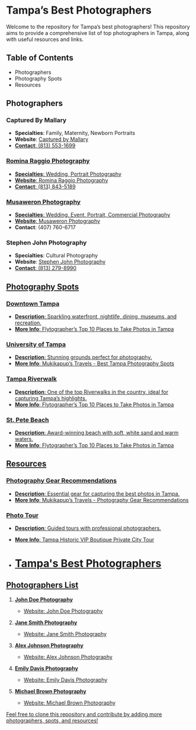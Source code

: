 # Tampa’s Best Photographers

Welcome to the repository for Tampa’s best photographers! This repository aims to provide a comprehensive list of top photographers in Tampa, along with useful resources and links.

## Table of Contents
- Photographers
- Photography Spots
- Resources

## Photographers

### Captured By Mallary
- **Specialties**: Family, Maternity, Newborn Portraits
- **Website**: <a href="https://capturedbymallary.com">Captured by Mallary
- **Contact**: (813) 553-1699

### Romina Raggio Photography
- **Specialties**: Wedding, Portrait Photography
- **Website**: <a href="https://www.rominaraggio.com/">Romina Raggio Photography
- **Contact**: (813) 843-5189

### Musaweron Photography
- **Specialties**: Wedding, Event, Portrait, Commercial Photography
- **Website**: <a href="https://www.musaweron.com">Musaweron Photography</a>
- **Contact**: (407) 760-6717

### Stephen John Photography
- **Specialties**: Cultural Photography
- **Website**: <a href="https://theculturalphotographer.net/">Stephen John Photography
- **Contact**: (813) 279-8990

## Photography Spots

### Downtown Tampa
- **Description**: Sparkling waterfront, nightlife, dining, museums, and recreation.
- **More Info**: Flytographer’s Top 10 Places to Take Photos in Tampa

### University of Tampa
- **Description**: Stunning grounds perfect for photography.
- **More Info**: Mukikapup’s Travels - Best Tampa Photography Spots

### Tampa Riverwalk
- **Description**: One of the top Riverwalks in the country, ideal for capturing Tampa’s highlights.
- **More Info**: Flytographer’s Top 10 Places to Take Photos in Tampa

### St. Pete Beach
- **Description**: Award-winning beach with soft, white sand and warm waters.
- **More Info**: Flytographer’s Top 10 Places to Take Photos in Tampa

## Resources

### Photography Gear Recommendations
- **Description**: Essential gear for capturing the best photos in Tampa.
- **More Info**: Mukikapup’s Travels - Photography Gear Recommendations

### Photo Tour
- **Description**: Guided tours with professional photographers.
- **More Info**: Tampa Historic VIP Boutique Private City Tour

- # Tampa's Best Photographers

## Photographers List

1. **John Doe Photography**
   - Website: John Doe Photography

2. **Jane Smith Photography**
   - Website: Jane Smith Photography

3. **Alex Johnson Photography**
   - Website: Alex Johnson Photography

4. **Emily Davis Photography**
   - Website: Emily Davis Photography

5. **Michael Brown Photography**
   - Website: Michael Brown Photography


Feel free to clone this repository and contribute by adding more photographers, spots, and resources!
